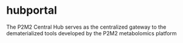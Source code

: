 # hubportal
The P2M2 Central Hub serves as the centralized gateway to the dematerialized tools developed by the P2M2 metabolomics platform
